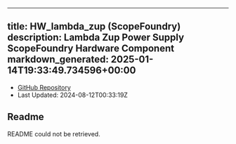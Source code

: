 
---
title: HW_lambda_zup (ScopeFoundry)
description: Lambda Zup Power Supply ScopeFoundry Hardware Component
markdown_generated: 2025-01-14T19:33:49.734596+00:00
---
- [GitHub Repository](https://github.com/ScopeFoundry/HW_lambda_zup)
- Last Updated: 2024-08-12T00:33:19Z
## Readme
README could not be retrieved.

